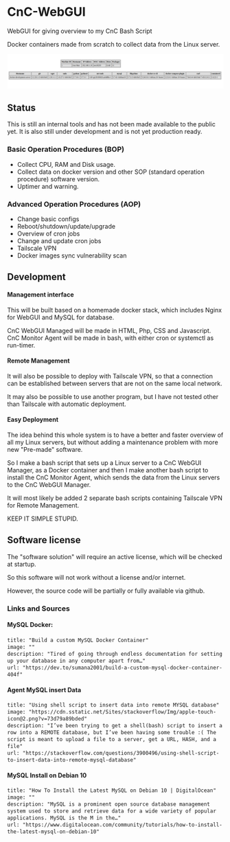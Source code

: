 # CnC-WebGUI
WebGUI for giving overview to my CnC Bash Script

Docker containers made from scratch to collect data from the Linux server.

![Alt text](image.png)

## Status

This is still an internal tools and has not been made available to the public yet.
It is also still under development and is not yet production ready.

### Basic Operation Procedures (BOP)

- Collect CPU, RAM and Disk usage.
- Collect data on docker version and other SOP (standard operation procedure) software version.
- Uptimer and warning.


### Advanced Operation Procedures (AOP)

- Change basic configs 
- Reboot/shutdown/update/upgrade
- Overview of cron jobs 
- Change and update cron jobs
- Tailscale VPN
- Docker images sync vulnerability scan 


## Development

#### Management interface 

This will be built based on a homemade docker stack, which includes Nginx for WebGUI and MySQL for database.

CnC WebGUI Managed will be made in HTML, Php, CSS and Javascript. CnC Monitor Agent will be made in bash, with either cron or systemctl as run-timer.

#### Remote Management 

It will also be possible to deploy with Tailscale VPN, so that a connection can be established between servers that are not on the same local network.

It may also be possible to use another program, but I have not tested other than Tailscale with automatic deployment.


#### Easy Deployment 

The idea behind this whole system is to have a better and faster overview of all my Linux servers, but without adding a maintenance problem with more new "Pre-made" software. 

So I make a bash script that sets up a Linux server to a CnC WebGUI Manager, as a Docker container and then I make another bash script to install the CnC Monitor Agent, which sends the data from the Linux servers to the CnC WebGUI Manager.

It will most likely be added 2 separate bash scripts containing Tailscale VPN for Remote Management.

KEEP IT SIMPLE STUPID.

## Software license 

The "software solution" will require an active license, which will be checked at startup.

So this software will not work without a license and/or internet.

However, the source code will be partially or fully available via github.

### Links and Sources

#### MySQL Docker:

```embed
title: "Build a custom MySQL Docker Container"
image: ""
description: "Tired of going through endless documentation for setting up your database in any computer apart from…"
url: "https://dev.to/sumana2001/build-a-custom-mysql-docker-container-404f"
```

#### Agent MySQL insert Data

```embed
title: "Using shell script to insert data into remote MYSQL database"
image: "https://cdn.sstatic.net/Sites/stackoverflow/Img/apple-touch-icon@2.png?v=73d79a89bded"
description: "I’ve been trying to get a shell(bash) script to insert a row into a REMOTE database, but I’ve been having some trouble :( The script is meant to upload a file to a server, get a URL, HASH, and a file"
url: "https://stackoverflow.com/questions/3900496/using-shell-script-to-insert-data-into-remote-mysql-database"
```

#### MySQL Install on Debian 10

```embed
title: "How To Install the Latest MySQL on Debian 10 | DigitalOcean"
image: ""
description: "MySQL is a prominent open source database management system used to store and retrieve data for a wide variety of popular applications. MySQL is the M in the…"
url: "https://www.digitalocean.com/community/tutorials/how-to-install-the-latest-mysql-on-debian-10"
```